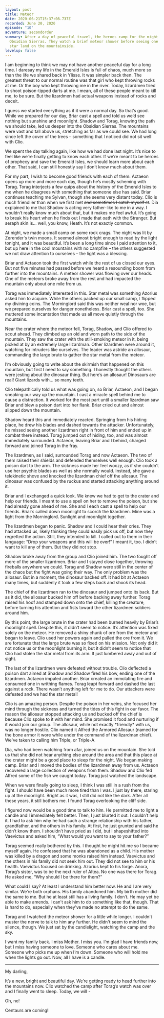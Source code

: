 ```yaml
---
layout: post
title: Meteor
date: 2020-06-21T15:37:08.737Z
recorded: June 20, 2020
episode: "10"
adventure: secondorder
summary: After a day of peaceful travel, the heroes camp for the night in the
  Obsidian Sierras. They watch a brief meteor shower before seeing one shooting
  star land on the mountainside.
levelup: false
---
```

I am beginning to think we may not have another peaceful day for a long time. I daresay my life in the Emerald Isles is full of chaos, much more so than the life we shared back in Ylisse. It was simpler back then. The greatest threat to our normal routine was that girl who kept throwing rocks at me. Or the boy who kept throwing me in the river. Today, lizardmen tried to shoot poison-tipped darts at me. I mean, all of these people meant to kill me, to be sure. But the lizardmen had actual weapons instead of rocks and deceit.

I guess we started everything as if it were a normal day. So that’s good. While we prepared for our day, Briar cast a spell and told us we’d see nothing but sunshine and moonlight. Shadow and Torag, knowing the path we should take, led us deeper into the Obsidian Sierras. The mountains were vast and tall above us, stretching as far as we could see. We had long since left the cover of the trees – something that I noticed did not sit well with Clio.

We spent the day talking again, like how we had done last night. It’s nice to feel like we’re finally getting to know each other. If we’re meant to be heroes of prophecy and save the Emerald Isles, we should learn more about each other. That said, I can still honestly say I don’t know much about them.

For my part, I wish to become good friends with each of them. Actaeon opens up more and more each day, though he’s mostly scheming with Torag. Torag interjects a few quips about the history of the Emerald Isles to me when he disagrees with something that someone else has said. Briar continues teaching me Sylvan, though she seems very distant today. Clio is much friendlier than when we first met ~~and sometimes I catch myself st~~. Dia explained to me that Shadow is acting very father-like to me in a way. I wouldn’t really know much about that, but it makes me feel awful. It’s going to break his heart when he finds out I made that oath with the Stranger. But seraph skin is... well, you know, Heath. It’s not exactly common.

At night, we made a small camp on some rock crags. The night was lit by Zerender's twin moons. It seemed almost bright enough to read by the light tonight, and it was beautiful. It’s been a long time since I paid attention to it, but up here in the cool mountains with no campfire – the others suggested we not draw attention to ourselves – the light was a blessing.

Briar and Actaeon took the first watch while the rest of us closed our eyes. But not five minutes had passed before we heard a resounding boom from further into the mountains. A meteor shower was flowing over our heads. One of the meteors broke away from the rest and had impacted the mountain only about one mile from us.

Torag was immediately interested in this. Star metal was something Azorius asked him to acquire. While the others packed up our small camp, I flipped my divining coins. The Morninglord said this was neither weal nor woe, but we prepared ourselves for danger nonetheless. Briar cast a spell, too. She muttered some incantation that made us all move quietly through the mountains.

Near the crater where the meteor fell, Torag, Shadow, and Clio offered to scout ahead. They climbed up an old and worn path to the side of the mountain. They saw the crater with the still-smoking meteor in it, being picked at by an extremely large lizardman. Other lizardmen were around it, watching for intruders like ourselves. The leader was astride an allosaur, commanding the large brute to gather the star metal from the meteor.

I’m obviously going to write about the skirmish that happened on this mountain, but first I need to say something. I honestly thought the others were jesting about the dinosaur thing. But here’s an allosaur! Dinosaurs are real! Giant lizards with... so many teeth.

Clio telepathically told us what was going on, so Briar, Actaeon, and I began sneaking our way up the mountain. I cast a miracle spell behind me to cause a distraction. It worked for the most part until a smaller lizardman saw Briar and blew a poison dart into her flank. Briar cried out and almost slipped down the mountain.

Shadow heard this and immediately reacted. Springing from his hiding place, he drew his blades and dashed towards the attacker. Unfortunately, he missed seeing another lizardman right in front of him and ended up in combat there instead. Torag jumped out of hiding, too, and was almost immediately surrounded. Actaeon, leaving Briar and I behind, charged forward and joined Torag in the fray.

The lizardmen, as I said, surrounded Torag and now Actaeon. The two of them raised their shields and defended themselves well enough. Clio took a poison dart to the arm. The sickness made her feel woozy, as if she couldn’t use her psychic blades as well as she normally would. Instead, she gave a telekinetic shove and knocked the lizardman chief off the allosaur. The dinosaur was confused by the ruckus and started attacking anything around it.

Briar and I exchanged a quick look. We knew we had to get to the crater and help our friends. I meant to use a spell on her to remove the poison, but she had already gone ahead of me. She and I each cast a spell to help our friends. Briar’s called down moonlight to scorch the lizardmen. Mine was a light from the Morninglord. Sunlight and moonlight together.

The lizardmen began to panic. Shadow and I could hear their cries. They had attacked us, likely thinking they could easily pick us off, but now they regretted the action. Still, they intended to kill. I called out to them in their language: “Drop your weapons and this will be over!” I meant it, too. I didn’t want to kill any of them. But they did not stop.

Shadow broke away from the group and Clio joined him. The two fought off more of the smaller lizardmen. Briar and I stayed close together, throwing fireballs anywhere we could. Torag and Shadow were still in the center of the chaos but the fight was going their way. The only problem was the allosaur. But in a moment, the dinosaur backed off. It had bit at Actaeon many times, but suddenly it took a few steps back and shook its head.

The chief of the lizardmen ran to the dinosaur and jumped onto its back. But as it did, the allosaur bucked him off before backing away further. Torag raised his hoof and stamped down onto the chief, killing the creature, before turning his attention and fists toward the other lizardmen soldiers around him.

By this point, the large brute in the crater had been burned heavily by Briar’s moonlight spell. Despite this, it didn’t seem to notice. It’s attention was fixed solely on the meteor. He removed a shiny chunk of ore from the meteor and began to leave. Clio used her powers again and pulled the ore from it. We are fortunate that the large brute was so fixed on his mission. Not only did it not notice us or the moonlight burning it, but it didn’t seem to notice that Clio had stolen the star metal from its arm. It just lumbered away and out of sight.

The last of the lizardmen were defeated without trouble. Clio deflected a poison dart aimed at Shadow and Shadow fired his bow, ending one of the lizardmen. Actaeon impaled another. Briar created an immolating fire and consumed one in writhing flames. Torag leapt forward and dashed the last against a rock. There wasn’t anything left for me to do. Our attackers were defeated and we had the star metal!

Clio is an amazing person. Despite the poison in her veins, she focused her mind through the sickness and turned the tides of this fight in our favor. The reason the allosaur stopped attacking us and bucked off the chief is because Clio spoke to it with her mind. She promised it food and nurturing if it would join our group. The allosaur, while not exactly \*friendly\* with us, was no longer hostile. Clio named it Alfred the Armored Allosaur (named for the bone armor it wore while under the command of the lizardman chief). We've taken to calling him Triple, or Triple-A.

Dia, who had been watching from afar, joined us on the mountain. She told us that she did not hear anything else around the area and that this place at the crater might be a good place to sleep for the night. We began making camp. Briar and I moved the bodies of the lizardmen away from us. Actaeon recovered a large collection of weapons from them. Shadow and Clio fed Alfred some of the fish we caught today. Torag just watched the landscape.

When we were finally going to sleep, I think I was still in a rush from the fight. I should have been much more tired than I was. I just lay there, staring up at the moonlight. Bright as it was, I still did not like the dark. After all these years, it still bothers me. I found Torag overlooking the cliff side.

I figured now would be a good time to talk to him. He permitted me to light a candle and I immediately felt better. Then, I just blurted it out. I couldn’t help it. I had to ask him why he had such a strange relationship with his father, grandfather, and the others in his family. At first, he just grunted and said he didn’t know them. I shouldn’t have pried as I did, but I shapeshifted into Vaevictus and asked him, “What would you want to say to your father?”

Torag seemed really bothered by this. I thought he might hit me so I became myself again. He confessed that he was abandoned as a child. His mother was killed by a dragon and some monks raised him instead. Vaevictus and the others in his family did not seek him out. They did not see to him or his health. Vaevictus focused on drinking. Azorius kept to his forge. Anora, Torag’s sister, was to be the next ruler of Altea. No one was there for Torag. He asked me, “Why should I be there for them?”

What could I say? At least I understand him better now. He and I are very similar. We’re both orphans. His family abandoned him. My birth mother did the same to me. But he at least still has a living family. I don’t. He may yet be able to make amends. I can't ask him to do something like that, though. That is hard to do, especially when they’ve made no attempt to do the same.

Torag and I watched the meteor shower for a little while longer. I couldn't muster the nerve to talk to him any further. He didn't seem to mind the silence, though. We just sat by the candlelight, watching the camp and the sky.

I want my family back. I miss Mother. I miss you. I’m glad I have friends now, but I miss having someone to love. Someone who cares about me. Someone who picks me up when I’m down. Someone who will hold me when the lights go out. Now, all I have is a candle.

---

My darling,

It’s a new, bright and beautiful day. We’re getting ready to head further into the mountains now. Clio watched the camp after Torag’s watch was over and I finally went to sleep. Today, we will -

Oh, no!

Centaurs are coming!
